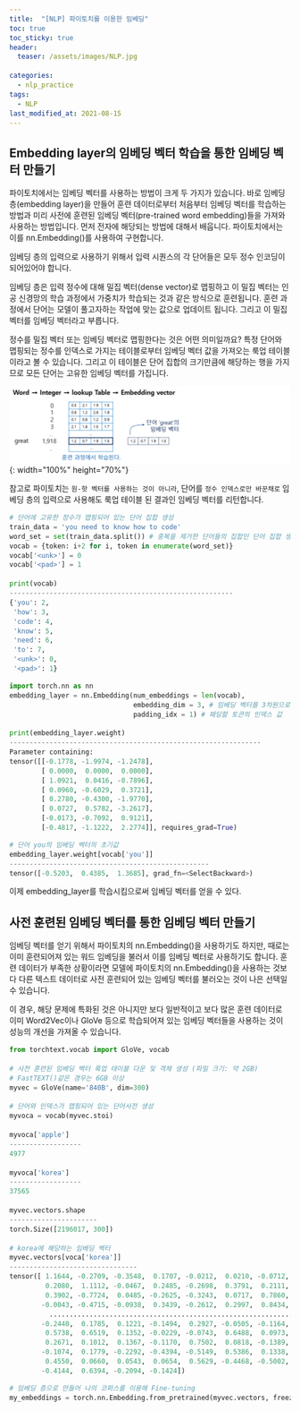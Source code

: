 ```yaml
---
title:  "[NLP] 파이토치를 이용한 임베딩"
toc: true
toc_sticky: true
header:
  teaser: /assets/images/NLP.jpg

categories:
  - nlp_practice
tags:
  - NLP
last_modified_at: 2021-08-15
---  
```



## Embedding layer의 임베딩 벡터 학습을 통한 임베딩 벡터 만들기

파이토치에서는 임베딩 벡터를 사용하는 방법이 크게 두 가지가 있습니다. 바로 임베딩 층(embedding layer)을 만들어 훈련 데이터로부터 처음부터 임베딩 벡터를 학습하는 방법과 미리 사전에 훈련된 임베딩 벡터(pre-trained word embedding)들을 가져와 사용하는 방법입니다. 먼저 전자에 해당되는 방법에 대해서 배웁니다. 파이토치에서는 이를 nn.Embedding()를 사용하여 구현합니다.

임베딩 층의 입력으로 사용하기 위해서 입력 시퀀스의 각 단어들은 모두 정수 인코딩이 되어있어야 합니다.  

임베딩 층은 입력 정수에 대해 밀집 벡터(dense vector)로 맵핑하고 이 밀집 벡터는 인공 신경망의 학습 과정에서 가중치가 학습되는 것과 같은 방식으로 훈련됩니다. 훈련 과정에서 단어는 모델이 풀고자하는 작업에 맞는 값으로 업데이트 됩니다. 그리고 이 밀집 벡터를 임베딩 벡터라고 부릅니다.  

정수를 밀집 벡터 또는 임베딩 벡터로 맵핑한다는 것은 어떤 의미일까요? 특정 단어와 맵핑되는 정수를 인덱스로 가지는 테이블로부터 임베딩 벡터 값을 가져오는 룩업 테이블이라고 볼 수 있습니다. 그리고 이 테이블은 단어 집합의 크기만큼에 해당하는 행을 가지므로 모든 단어는 고유한 임베딩 벡터를 가집니다.  


![](/assets/images/nlp_embedding_1.png){: width="100%" height="70%"}  

참고로 파이토치는 `원-핫 벡터를 사용하는 것이 아니라`, 단어를 `정수 인덱스로만 바꾼채로` 임베딩 층의 입력으로 사용해도 룩업 테이블 된 결과인 임베딩 벡터를 리턴합니다.


```python
# 단어에 고유한 정수가 맵핑되어 있는 단어 집합 생성
train_data = 'you need to know how to code'
word_set = set(train_data.split()) # 중복을 제거한 단어들의 집합인 단어 집합 생성.
vocab = {token: i+2 for i, token in enumerate(word_set)}  
vocab['<unk>'] = 0
vocab['<pad>'] = 1

print(vocab)
--------------------------------------------------------
{'you': 2,
 'how': 3,
 'code': 4,
 'know': 5,
 'need': 6,
 'to': 7,
 '<unk>': 0,
 '<pad>': 1}
```

```python
import torch.nn as nn
embedding_layer = nn.Embedding(num_embeddings = len(vocab), 
                               embedding_dim = 3, # 임베딩 벡터를 3차원으로 할 것이다
                               padding_idx = 1) # 패딩할 토큰의 인덱스 값

print(embedding_layer.weight)
---------------------------------------------------------------
Parameter containing:
tensor([[-0.1778, -1.9974, -1.2478],
        [ 0.0000,  0.0000,  0.0000],
        [ 1.0921,  0.0416, -0.7896],
        [ 0.0960, -0.6029,  0.3721],
        [ 0.2780, -0.4300, -1.9770],
        [ 0.0727,  0.5782, -3.2617],
        [-0.0173, -0.7092,  0.9121],
        [-0.4817, -1.1222,  2.2774]], requires_grad=True)
```

```python
# 단어 you의 임베딩 벡터의 초기값
embedding_layer.weight[vocab['you']]
--------------------------------------------------
tensor([-0.5203,  0.4385,  1.3685], grad_fn=<SelectBackward>)
```  

이제 embedding_layer를 학습시킴으로써 임베딩 벡터를 얻을 수 있다.


## 사전 훈련된 임베딩 벡터를 통한 임베딩 벡터 만들기  

임베딩 벡터를 얻기 위해서 파이토치의 nn.Embedding()을 사용하기도 하지만, 때로는 이미 훈련되어져 있는 워드 임베딩을 불러서 이를 임베딩 벡터로 사용하기도 합니다. 훈련 데이터가 부족한 상황이라면 모델에 파이토치의 nn.Embedding()을 사용하는 것보다 다른 텍스트 데이터로 사전 훈련되어 있는 임베딩 벡터를 불러오는 것이 나은 선택일 수 있습니다.  

이 경우, 해당 문제에 특화된 것은 아니지만 보다 일반적이고 보다 많은 훈련 데이터로 이미 Word2Vec이나 GloVe 등으로 학습되어져 있는 임베딩 벡터들을 사용하는 것이 성능의 개선을 가져올 수 있습니다.  

```python
from torchtext.vocab import GloVe, vocab

# 사전 훈련된 임베딩 벡터 룩업 테이블 다운 및 객체 생성 (파일 크기: 약 2GB)
# FastTEXT()같은 경우는 6GB 이상
myvec = GloVe(name='840B', dim=300)

# 단어와 인덱스가 맵핑되어 있는 단어사전 생성
myvoca = vocab(myvec.stoi)

myvoca['apple']
------------------
4977

myvoca['korea']
------------------
37565

myvec.vectors.shape
----------------------
torch.Size([2196017, 300])

# korea에 해당하는 임베딩 벡터
myvec.vectors[voca['korea']]
--------------------------------
tensor([ 1.1644, -0.2709, -0.3548,  0.1707, -0.0212,  0.0210, -0.0712, -0.0988,
         0.2080,  1.1112, -0.0467,  0.2485, -0.2698,  0.3791,  0.2111,  0.2164,
         0.3902, -0.7724,  0.0485, -0.2625, -0.3243,  0.0717,  0.7860,  0.1874,
        -0.0043, -0.4715, -0.0938,  0.3439, -0.2612,  0.2997,  0.8434, -0.4661,
          .................................................................
        -0.2440,  0.1785,  0.1221, -0.1494,  0.2927, -0.0505, -0.1164, -0.0884,
         0.5738,  0.6519,  0.1352, -0.0229, -0.0743,  0.6488,  0.0973,  0.0712,
         0.2671,  0.1012,  0.1367, -0.1170,  0.7502,  0.0818, -0.1389,  0.1704,
        -0.1074,  0.1779, -0.2292, -0.4394, -0.5149,  0.5386,  0.1338, -0.4358,
         0.4550,  0.0660,  0.0543,  0.0654,  0.5629, -0.4468, -0.5002, -0.3005,
        -0.4144,  0.6394, -0.2094, -0.1424])
```

```python
# 임베딩 층으로 만들어 나의 코퍼스를 이용해 Fine-tuning
my_embeddings = torch.nn.Embedding.from_pretrained(myvec.vectors, freeze=True) 
```